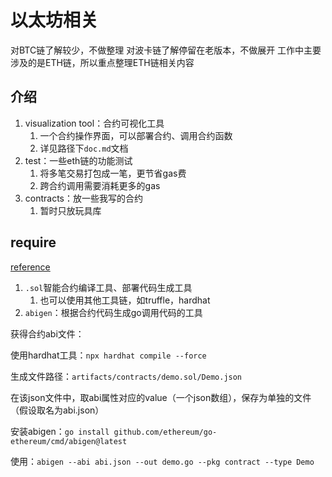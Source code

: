 # 以太坊相关

对BTC链了解较少，不做整理
对波卡链了解停留在老版本，不做展开
工作中主要涉及的是ETH链，所以重点整理ETH链相关内容

## 介绍

1. visualization tool：合约可视化工具
    1. 一个合约操作界面，可以部署合约、调用合约函数
    2. 详见路径下`doc.md`文档
2. test：一些eth链的功能测试
    1. 将多笔交易打包成一笔，更节省gas费
    2. 跨合约调用需要消耗更多的gas
3. contracts：放一些我写的合约
    1. 暂时只放玩具库

## require

[reference](https://goethereumbook.org/smart-contract-compile)

1. `.sol`智能合约编译工具、部署代码生成工具
    1. 也可以使用其他工具链，如truffle，hardhat
2. `abigen`：根据合约代码生成go调用代码的工具

获得合约abi文件：

使用hardhat工具：`npx hardhat compile --force`

生成文件路径：`artifacts/contracts/demo.sol/Demo.json`

在该json文件中，取abi属性对应的value（一个json数组），保存为单独的文件（假设取名为abi.json）

安装abigen：`go install github.com/ethereum/go-ethereum/cmd/abigen@latest`

使用：`abigen --abi abi.json --out demo.go --pkg contract --type Demo`

```
